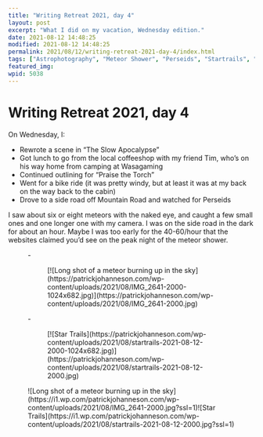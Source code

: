```yaml
---
title: "Writing Retreat 2021, day 4"
layout: post
excerpt: "What I did on my vacation, Wednesday edition."
date: 2021-08-12 14:48:25
modified: 2021-08-12 14:48:25
permalink: 2021/08/12/writing-retreat-2021-day-4/index.html
tags: ["Astrophotography", "Meteor Shower", "Perseids", "Startrails", "Photos", "Writing"]
featured_img: 
wpid: 5038
---
```


# Writing Retreat 2021, day 4

On Wednesday, I:

- Rewrote a scene in “The Slow Apocalypse”
- Got lunch to go from the local coffeeshop with my friend Tim, who’s on his way home from camping at Wasagaming
- Continued outlining for “Praise the Torch”
- Went for a bike ride (it was pretty windy, but at least it was at my back on the way back to the cabin)
- Drove to a side road off Mountain Road and watched for Perseids

I saw about six or eight meteors with the naked eye, and caught a few small ones and one longer one with my camera. I was on the side road in the dark for about an hour. Maybe I was too early for the 40-60/hour that the websites claimed you’d see on the peak night of the meteor shower.

<figure class="is-layout-flex wp-block-gallery-172 wp-block-gallery columns-2 is-cropped">- <figure>[![Long shot of a meteor burning up in the sky](https://patrickjohanneson.com/wp-content/uploads/2021/08/IMG_2641-2000-1024x682.jpg)](https://patrickjohanneson.com/wp-content/uploads/2021/08/IMG_2641-2000.jpg)</figure>
- <figure>[![Star Trails](https://patrickjohanneson.com/wp-content/uploads/2021/08/startrails-2021-08-12-2000-1024x682.jpg)](https://patrickjohanneson.com/wp-content/uploads/2021/08/startrails-2021-08-12-2000.jpg)</figure>

</figure><figure class="wp-block-jetpack-image-compare"><div class="juxtapose" data-mode="horizontal">![Long shot of a meteor burning up in the sky](https://i1.wp.com/patrickjohanneson.com/wp-content/uploads/2021/08/IMG_2641-2000.jpg?ssl=1)![Star Trails](https://i1.wp.com/patrickjohanneson.com/wp-content/uploads/2021/08/startrails-2021-08-12-2000.jpg?ssl=1)</div></figure>